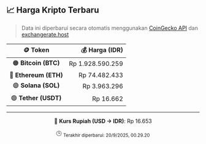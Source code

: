 

<!-- HARGA_KRIPTO -->
## 📈 Harga Kripto Terbaru

> Data ini diperbarui secara otomatis menggunakan [CoinGecko API](https://www.coingecko.com/) dan [exchangerate.host](https://exchangerate.host/)

<div align="center">

| 🪙 Token | 💰 Harga (IDR) |
|:------:|---------------:|
| 🟠 **Bitcoin (BTC)**   | Rp 1.928.590.259 |
| 🔵 **Ethereum (ETH)**  | Rp 74.482.433 |
| 🟣 **Solana (SOL)**    | Rp 3.963.296 |
| 🟢 **Tether (USDT)**   | Rp 16.662 |

---

💱 **Kurs Rupiah (USD → IDR)**: Rp 16.653

🕒 <sub>Terakhir diperbarui: 20/9/2025, 00.29.20</sub>

</div>
<!-- /HARGA_KRIPTO -->